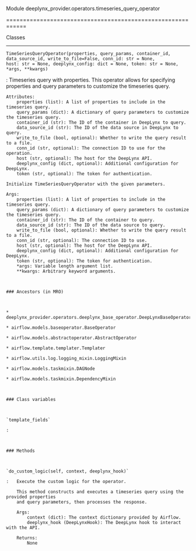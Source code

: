 Module deeplynx_provider.operators.timeseries_query_operator
============================================================






Classes
-------

`TimeSeriesQueryOperator(properties, query_params, container_id, data_source_id, write_to_file=False, conn_id: str = None, host: str = None, deeplynx_config: dict = None, token: str = None, *args, **kwargs)`
:   Timeseries query with properties. This operator allows for specifying properties and
    query parameters to customize the timeseries query.
    
    Attributes:
        properties (list): A list of properties to include in the timeseries query.
        query_params (dict): A dictionary of query parameters to customize the timeseries query.
        container_id (str): The ID of the container in DeepLynx to query.
        data_source_id (str): The ID of the data source in DeepLynx to query.
        write_to_file (bool, optional): Whether to write the query result to a file.
        conn_id (str, optional): The connection ID to use for the operation.
        host (str, optional): The host for the DeepLynx API.
        deeplynx_config (dict, optional): Additional configuration for DeepLynx.
        token (str, optional): The token for authentication.
    
    Initialize TimeSeriesQueryOperator with the given parameters.
    
    Args:
        properties (list): A list of properties to include in the timeseries query.
        query_params (dict): A dictionary of query parameters to customize the timeseries query.
        container_id (str): The ID of the container to query.
        data_source_id (str): The ID of the data source to query.
        write_to_file (bool, optional): Whether to write the query result to a file.
        conn_id (str, optional): The connection ID to use.
        host (str, optional): The host for the DeepLynx API.
        deeplynx_config (dict, optional): Additional configuration for DeepLynx.
        token (str, optional): The token for authentication.
        *args: Variable length argument list.
        **kwargs: Arbitrary keyword arguments.

    ### Ancestors (in MRO)

    * deeplynx_provider.operators.deeplynx_base_operator.DeepLynxBaseOperator
    * airflow.models.baseoperator.BaseOperator
    * airflow.models.abstractoperator.AbstractOperator
    * airflow.template.templater.Templater
    * airflow.utils.log.logging_mixin.LoggingMixin
    * airflow.models.taskmixin.DAGNode
    * airflow.models.taskmixin.DependencyMixin

    ### Class variables

    `template_fields`
    :

    ### Methods

    `do_custom_logic(self, context, deeplynx_hook)`
    :   Execute the custom logic for the operator.
        
        This method constructs and executes a timeseries query using the provided properties
        and query parameters, then processes the response.
        
        Args:
            context (dict): The context dictionary provided by Airflow.
            deeplynx_hook (DeepLynxHook): The DeepLynx hook to interact with the API.
        
        Returns:
            None
